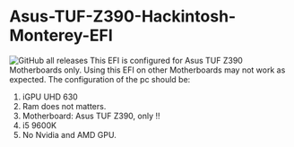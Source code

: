# Asus-TUF-Z390-Hackintosh-Monterey-EFI
![GitHub all releases](https://img.shields.io/github/downloads/Sahil12524/Asus-TUF-Z390-Hackintosh-Monterey-EFI/total)
This EFI is configured for Asus TUF Z390 Motherboards only.
Using this EFI on other Motherboards may not work as expected.
The configuration of the pc should be:
1. iGPU UHD 630
2. Ram does not matters.
3. Motherboard: Asus TUF Z390, only !!
4. i5 9600K
5. No Nvidia and AMD GPU.
